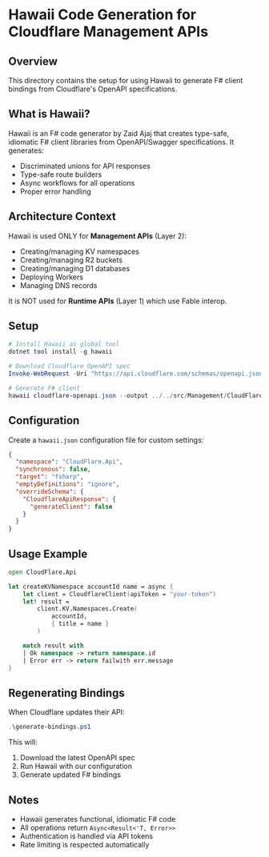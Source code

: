 # Hawaii Code Generation for Cloudflare Management APIs

## Overview

This directory contains the setup for using Hawaii to generate F# client bindings from Cloudflare's OpenAPI specifications.

## What is Hawaii?

Hawaii is an F# code generator by Zaid Ajaj that creates type-safe, idiomatic F# client libraries from OpenAPI/Swagger specifications. It generates:
- Discriminated unions for API responses
- Type-safe route builders
- Async workflows for all operations
- Proper error handling

## Architecture Context

Hawaii is used ONLY for **Management APIs** (Layer 2):
- Creating/managing KV namespaces
- Creating/managing R2 buckets
- Creating/managing D1 databases
- Deploying Workers
- Managing DNS records

It is NOT used for **Runtime APIs** (Layer 1) which use Fable interop.

## Setup

```powershell
# Install Hawaii as global tool
dotnet tool install -g hawaii

# Download Cloudflare OpenAPI spec
Invoke-WebRequest -Uri "https://api.cloudflare.com/schemas/openapi.json" -OutFile cloudflare-openapi.json

# Generate F# client
hawaii cloudflare-openapi.json --output ../../src/Management/CloudFlare.Api/Generated.fs --namespace CloudFlare.Api
```

## Configuration

Create a `hawaii.json` configuration file for custom settings:

```json
{
  "namespace": "CloudFlare.Api",
  "synchronous": false,
  "target": "fsharp",
  "emptyDefinitions": "ignore",
  "overrideSchema": {
    "CloudflareApiResponse": {
      "generateClient": false
    }
  }
}
```

## Usage Example

```fsharp
open CloudFlare.Api

let createKVNamespace accountId name = async {
    let client = CloudflareClient(apiToken = "your-token")
    let! result =
        client.KV.Namespaces.Create(
            accountId,
            { title = name }
        )

    match result with
    | Ok namespace -> return namespace.id
    | Error err -> return failwith err.message
}
```

## Regenerating Bindings

When Cloudflare updates their API:

```powershell
.\generate-bindings.ps1
```

This will:
1. Download the latest OpenAPI spec
2. Run Hawaii with our configuration
3. Generate updated F# bindings

## Notes

- Hawaii generates functional, idiomatic F# code
- All operations return `Async<Result<'T, Error>>`
- Authentication is handled via API tokens
- Rate limiting is respected automatically